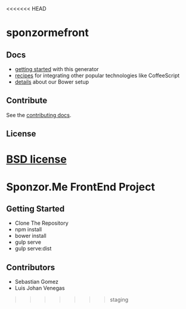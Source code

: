 <<<<<<< HEAD
# sponzormefront

## Docs

* [getting started](docs/README.md) with this generator
* [recipes](docs/recipes/README.md) for integrating other popular technologies like CoffeeScript
* [details](docs/bower.md) about our Bower setup


## Contribute

See the [contributing docs](contributing.md).


## License

[BSD license](http://opensource.org/licenses/bsd-license.php)
=======
# Sponzor.Me FrontEnd Project

## Getting Started

* Clone The Repository
* npm install
* bower install
* gulp serve
* gulp serve:dist

## Contributors

* Sebastian Gomez
* Luis Johan Venegas
>>>>>>> staging
